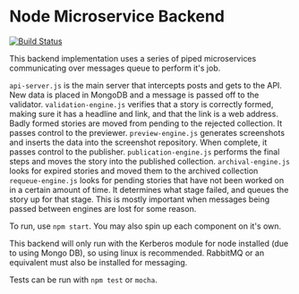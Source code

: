 Node Microservice Backend
========
[![Build Status](https://travis-ci.org/kedean/NewsAPI-Backend-Node.svg)](https://travis-ci.org/kedean/NewsAPI-Backend-Node)

This backend implementation uses a series of piped microservices communicating over messages queue to perform it's job.

```api-server.js``` is the main server that intercepts posts and gets to the API. New data is placed in MongoDB and a message is passed off to the validator.
```validation-engine.js``` verifies that a story is correctly formed, making sure it has a headline and link, and that the link is a web address. Badly formed stories are moved from pending to the rejected collection. It passes control to the previewer.
```preview-engine.js``` generates screenshots and inserts the data into the screenshot repository. When complete, it passes control to the publisher.
```publication-engine.js``` performs the final steps and moves the story into the published collection.
```archival-engine.js``` looks for expired stories and moved them to the archived collection
```requeue-engine.js``` looks for pending stories that have not been worked on in a certain amount of time. It determines what stage failed, and queues the story up for that stage. This is mostly important when messages being passed between engines are lost for some reason.

To run, use ```npm start```. You may also spin up each component on it's own.

This backend will only run with the Kerberos module for node installed (due to using Mongo DB), so using linux is recommended. RabbitMQ or an equivalent must also be installed for messaging.

Tests can be run with ```npm test``` or ```mocha```.
